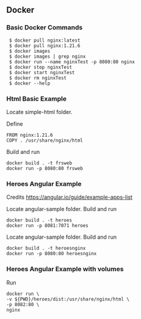 ## Docker

### Basic Docker Commands​


```
 $ docker pull nginx:latest
 $ docker pull nginx:1.21.6
 $ docker images
 $ docker images | grep nginx
 $ docker run --name nginxTest -p 8080:80 nginx
 $ docker stop nginxTest
 $ docker start nginxTest​
 $ docker rm nginxTest
 $ docker --help

```


### Html Basic Example

Locate simple-html folder.

Define
```
FROM nginx:1.21.6
COPY . /usr/share/nginx/html
```

Build and run
```
docker build . -t frsweb
docker run -p 8080:80 frsweb
```

### Heroes Angular Example

Credits
https://angular.io/guide/example-apps-list


Locate angular-sample folder.
Build and run
```
docker build . -t heroes
docker run -p 8081:7071 heroes
```

Locate angular-sample folder.
Build and run
```
docker build . -t heroesnginx
docker run -p 8080:80 heroesnginx
```


### Heroes Angular Example with volumes

Run
```
docker run \
-v ${PWD}/heroes/dist:/usr/share/nginx/html \
-p 8082:80 \
nginx
```
